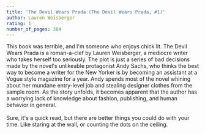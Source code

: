 ```yaml
---
title: 'The Devil Wears Prada (The Devil Wears Prada, #1)'
author: Lauren Weisberger
rating: 1
number_of_pages: 384
---
```


This book was terrible, and I'm someone who enjoys chick lit. The Devil Wears Prada is a roman-a-clef by Lauren Weisberger, a mediocre writer who takes herself too seriously. The plot is just a series of bad decisions made by the novel's unlikeable protagonist Andy Sachs, who thinks the best way to become a writer for the New Yorker is by becoming an assistant at a Vogue style magazine for a year. Andy spends most of the novel whining about her mundane entry-level job and stealing designer clothes from the sample room. As the story unfolds, it becomes apparent that the author has a worrying lack of knowledge about fashion, publishing, and human behavior in general.<br/><br/>Sure, it's a quick read, but there are better things you could do with your time. Like staring at the wall, or counting the dots on the ceiling.